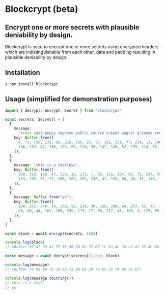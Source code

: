 # Blockcrypt (beta)

## Encrypt one or more secrets with plausible deniability by design.

Blockcrypt is used to encrypt one or more secrets using encrypted headers which
are indistinguishable from each other, data and padding resulting in plausible
deniability by design.

## Installation

```console
$ npm install blockcrypt
```

## Usage (simplified for demonstration purposes)

```typescript
import { decrypt, encrypt, Secret } from "blockcrypt"

const secrets: Secret[] = [
  {
    message:
      "trust vast puppy supreme public course output august glimpse reunion kite rebel virus tail pass enhance divorce whip edit skill dismiss alpha divert ketchup",
    key: Buffer.from([
      4, 72, 156, 132, 66, 216, 156, 26, 55, 162, 221, 77, 214, 13, 146, 94,
      146, 239, 47, 156, 123, 68, 210, 35, 142, 146, 52, 193, 214, 82, 109, 220,
    ]),
  },
  {
    message: "this is a test\nyo",
    key: Buffer.from([
      158, 198, 159, 43, 229, 18, 213, 1, 55, 116, 184, 62, 75, 237, 50, 184,
      123, 168, 31, 97, 208, 209, 209, 238, 42, 139, 98, 45, 31, 146, 7, 56,
    ]),
  },
  {
    message: Buffer.from("yo"),
    key: Buffer.from([
      180, 252, 249, 18, 136, 98, 214, 30, 168, 200, 64, 253, 65, 47, 210, 164,
      66, 60, 44, 101, 109, 239, 173, 17, 50, 217, 41, 106, 3, 129, 59, 132,
    ]),
  },
]

const block = await encrypt(secrets, 1024)

console.log(block)
// <Buffer 52 4f d0 4f 97 33 36 24 6e 62 07 1e 0a 4c 24 cd 42 78 4c 4b 99 6c 03 73 23 de ea 45 2f d6 7f f4 ef bb ce a0 86 e5 94 29 99 53 cf ad 22 6e eb 30 32 54 ... 974 more bytes>

const message = await decrypt(secrets[1].key, block)

console.log(message)
// <Buffer 74 68 69 73 20 69 73 20 61 20 74 65 73 74 0a 79 6f>

console.log(message.toString())
// this is a test
// yo
```
